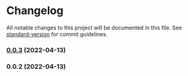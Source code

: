 # Changelog

All notable changes to this project will be documented in this file. See [standard-version](https://github.com/conventional-changelog/standard-version) for commit guidelines.

### [0.0.3](https://github.com/SethEden/haystacks-constants/compare/v0.0.2...v0.0.3) (2022-04-13)

### 0.0.2 (2022-04-13)
